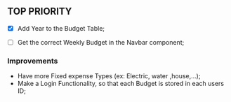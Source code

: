 ## TOP PRIORITY

- [x] Add Year to the Budget Table;
- [ ] Get the correct Weekly Budget in the Navbar component;


### Improvements 

- Have more Fixed expense Types (ex: Electric, water ,house,...);
- Make a Login Functionality, so that each Budget is stored in each users ID;


